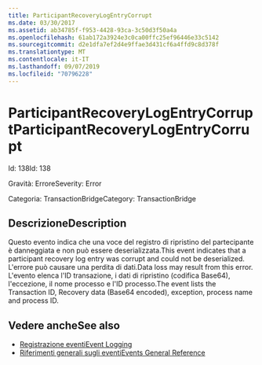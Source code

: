 ```yaml
---
title: ParticipantRecoveryLogEntryCorrupt
ms.date: 03/30/2017
ms.assetid: ab34785f-f953-4428-93ca-3c50d3f50a4a
ms.openlocfilehash: 61ab172a3924e3c0ca00ffc25ef96446e33c5142
ms.sourcegitcommit: d2e1dfa7ef2d4e9ffae3d431cf6a4ffd9c8d378f
ms.translationtype: MT
ms.contentlocale: it-IT
ms.lasthandoff: 09/07/2019
ms.locfileid: "70796228"
---
```

# <a name="participantrecoverylogentrycorrupt"></a><span data-ttu-id="77899-102">ParticipantRecoveryLogEntryCorrupt</span><span class="sxs-lookup"><span data-stu-id="77899-102">ParticipantRecoveryLogEntryCorrupt</span></span>
<span data-ttu-id="77899-103">Id: 138</span><span class="sxs-lookup"><span data-stu-id="77899-103">Id: 138</span></span>  
  
 <span data-ttu-id="77899-104">Gravità: Errore</span><span class="sxs-lookup"><span data-stu-id="77899-104">Severity: Error</span></span>  
  
 <span data-ttu-id="77899-105">Categoria: TransactionBridge</span><span class="sxs-lookup"><span data-stu-id="77899-105">Category: TransactionBridge</span></span>  
  
## <a name="description"></a><span data-ttu-id="77899-106">Descrizione</span><span class="sxs-lookup"><span data-stu-id="77899-106">Description</span></span>  
 <span data-ttu-id="77899-107">Questo evento indica che una voce del registro di ripristino del partecipante è danneggiata e non può essere deserializzata.</span><span class="sxs-lookup"><span data-stu-id="77899-107">This event indicates that a participant recovery log entry was corrupt and could not be deserialized.</span></span> <span data-ttu-id="77899-108">L'errore può causare una perdita di dati.</span><span class="sxs-lookup"><span data-stu-id="77899-108">Data loss may result from this error.</span></span> <span data-ttu-id="77899-109">L'evento elenca l'ID transazione, i dati di ripristino (codifica Base64), l'eccezione, il nome processo e l'ID processo.</span><span class="sxs-lookup"><span data-stu-id="77899-109">The event lists the Transaction ID, Recovery data (Base64 encoded), exception, process name and process ID.</span></span>  
  
## <a name="see-also"></a><span data-ttu-id="77899-110">Vedere anche</span><span class="sxs-lookup"><span data-stu-id="77899-110">See also</span></span>

- [<span data-ttu-id="77899-111">Registrazione eventi</span><span class="sxs-lookup"><span data-stu-id="77899-111">Event Logging</span></span>](index.md)
- [<span data-ttu-id="77899-112">Riferimenti generali sugli eventi</span><span class="sxs-lookup"><span data-stu-id="77899-112">Events General Reference</span></span>](events-general-reference.md)
